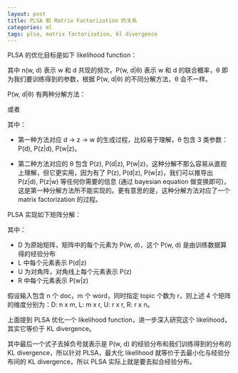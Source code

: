 ```yaml
---
layout: post
title: PLSA 和 Matrix Factorization 的关系
categories: ml
tags: plsa, matrix factorization, kl divergence
---
```


PLSA 的优化目标是如下 likelihood function：

<object data="/resource/plsa/plsa_likelihood.svg" type="image/svg+xml" class="blkcenter"></object>

其中 n(w, d) 表示 w 和 d 共现的频次，P(w, d|&theta;) 表示 w 和 d 的联合概率，&theta; 即为我们要训练得到的参数，根据 P(w, d|&theta;) 的不同分解方法，&theta; 会不一样。

P(w, d|&theta;) 有两种分解方法：

<object data="/resource/plsa/p_wd_1.svg" type="image/svg+xml" class="blkcenter"></object>

或者

<object data="/resource/plsa/p_wd_2.svg" type="image/svg+xml" class="blkcenter"></object>

其中：

* 第一种方法对应 d &rarr; z &rarr; w 的生成过程，比较易于理解，&theta; 包含 3 类参数：P(d), P(z|d), P(w|z)。

* 第二种方法对应的 &theta; 包含 P(z), P(d|z), P(w|z)，这种分解不那么容易从直观上理解，但它更实用，因为有了 P(z), P(d|z), P(w|z)，我们可以推导出 P(z|d), P(z|w) 等任何你需要的信息 (通过 bayesian equation 做变换即可)，这是第一种分解方法所不能实现的。更有意思的是，这种分解方法对应了一个 matrix factorization 的过程。

PLSA 实现如下矩阵分解：

<object data="/resource/plsa/plsa_mf.svg" type="image/svg+xml" class="blkcenter"></object>

其中：

* D 为原始矩阵，矩阵中的每个元素为 P(w, d)，这个 P(w, d) 是由训练数据算得的经验分布
* L 中每个元素表示 P(d|z)
* U 为对角阵，对角线上每个元素表示 P(z)
* R 中每个元素表示 P(w|z)

假设输入包含 n 个 doc，m 个 word，同时指定 topic 个数为 r，则上述 4 个矩阵的维度分别为：D: n x m, L: m x r, U: r x r, R: r x n。

上面提到 PLSA 优化一个 likelihood function，进一步深入研究这个 likelihood，其实它等价于 KL divergence。

<object data="/resource/plsa/kl_diver.svg" type="image/svg+xml" class="blkcenter"></object>

其中最后一个式子去掉负号就表示是 P(w, d) 的经验分布和我们训练得到的分布的 KL divergence，所以针对 PLSA，最大化 likelihood 就等价于去最小化与经验分布间的 KL divergence，所以 PLSA 实际上就是要去拟合经验分布。

